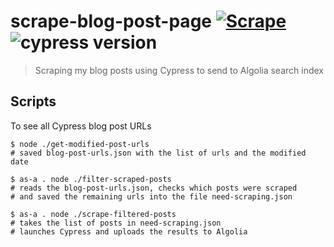 # scrape-blog-post-page [![Scrape](https://github.com/bahmutov/scrape-blog-post-page/actions/workflows/scrape.yml/badge.svg?branch=main)](https://github.com/bahmutov/scrape-blog-post-page/actions/workflows/scrape.yml) ![cypress version](https://img.shields.io/badge/cypress-8.4.0-brightgreen)

> Scraping my blog posts using Cypress to send to Algolia search index

## Scripts

To see all Cypress blog post URLs

```text
$ node ./get-modified-post-urls
# saved blog-post-urls.json with the list of urls and the modified date

$ as-a . node ./filter-scraped-posts
# reads the blog-post-urls.json, checks which posts were scraped
# and saved the remaining urls into the file need-scraping.json

$ as-a . node ./scrape-filtered-posts
# takes the list of posts in need-scraping.json
# launches Cypress and uploads the results to Algolia
```
